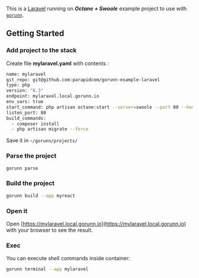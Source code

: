 This is a [Laravel](https://laravel.com) running on ***Octane + Swoole*** example project to use with [`gorunn`](https://github.com/parapidcom/gorunn).

## Getting Started

### Add project to the stack

Create file **mylaravel.yaml** with contents :

```bash
name: mylaravel
git_repo: git@github.com:parapidcom/gorunn-example-laravel
type: php
version: "8.3"
endpoint: mylaravel.local.gorunn.io
env_vars: true
start_command: php artisan octane:start --server=swoole --port 80 --host 0.0.0.0 --watch
listen_port: 80
build_commands:
  - composer install
  - php artisan migrate --force
```

Save it in `~/gorunn/projects/`

### Parse the project
```bash
gorunn parse
```

### Build the project
```bash
gorunn build --app myreact
```
### Open it
Open [https://mylaravel.local.gorunn.io](https://mylaravel.local.gorunn.io) with your browser to see the result.

### Exec
You can execute shell commands inside container:
```bash
gorunn terminal --app mylaravel
```

